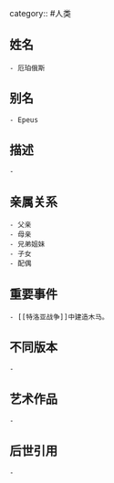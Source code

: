 category:: #人类
## 姓名
	- 厄珀俄斯
## 别名
	- Epeus
## 描述
	-
## 亲属关系
	- 父亲
	- 母亲
	- 兄弟姐妹
	- 子女
	- 配偶
## 重要事件
	- [[特洛亚战争]]中建造木马。
## 不同版本
	-
## 艺术作品
	-
## 后世引用
	-
